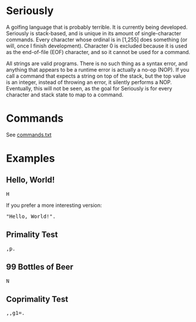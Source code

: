 # Seriously
A golfing language that is probably terrible. It is currently being developed. Seriously is stack-based, and is unique in its amount of single-character commands. Every character whose ordinal is in [1,255] does something (or will, once I finish development). Character 0 is excluded because it is used as the end-of-file (EOF) character, and so it cannot be used for a command.

All strings are valid programs. There is no such thing as a syntax error, and anything that appears to be a runtime error is actually a no-op (NOP). If you call a command that expects a string on top of the stack, but the top value is an integer, instead of throwing an error, it silently performs a NOP. Eventually, this will not be seen, as the goal for Seriously is for every character and stack state to map to a command.

# Commands

See [commands.txt](https://github.com/Mego/Seriously/blob/master/commands.txt)

# Examples

## Hello, World!

<pre>H</pre>

If you prefer a more interesting version:

<pre>"Hello, World!".</pre>

## Primality Test

<pre>,p.</pre>

## 99 Bottles of Beer

<pre>N</pre>

## Coprimality Test

<pre>,,g1=.</pre>
